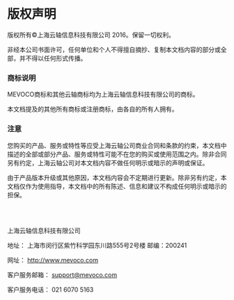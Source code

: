 # 版权声明
版权所有©上海云轴信息科技有限公司 2016。保留一切权利。

非经本公司书面许可，任何单位和个人不得擅自摘抄、复制本文档内容的部分或全部，并不得以任何形式传播。 


### 商标说明
MEVOCO商标和其他云轴商标均为上海云轴信息科技有限公司的商标。

本文档提及的其他所有商标或注册商标，由各自的所有人拥有。


### 注意
您购买的产品、服务或特性等应受上海云轴公司商业合同和条款的约束，本文档中描述的全部或部分产品、服务或特性可能不在您的购买或使用范围之内。除非合同另有约定，上海云轴公司对本文档内容不做任何明示或暗示的声明或保证。

由于产品版本升级或其他原因，本文档内容会不定期进行更新。除非另有约定，本文档仅作为使用指导，本文档中的所有陈述、信息和建议不构成任何明示或暗示的担保。

<br />

<br />

上海云轴信息科技有限公司

地址：        上海市闵行区紫竹科学园东川路555号2号楼   邮编：200241

网址：        http://www.mevoco.com

客户服务邮箱： support@mevoco.com

客户服务电话： 021 6070 5163

